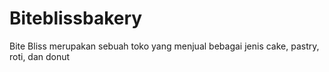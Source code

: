 # Biteblissbakery
Bite Bliss merupakan sebuah toko yang menjual bebagai jenis cake, pastry, roti, dan donut

